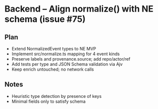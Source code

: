 # Backend – Align normalize() with NE schema (issue #75)

## Plan

- Extend NormalizedEvent types to NE MVP
- Implement src/normalize.ts mapping for 4 event kinds
- Preserve labels and provenance.source; add repo/actor/ref
- Add tests per type and JSON Schema validation via Ajv
- Keep enrich untouched; no network calls

## Notes

- Heuristic type detection by presence of keys
- Minimal fields only to satisfy schema
